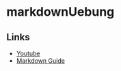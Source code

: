 # markdownUebung

## Links
* [Youtube](https://www.youtube.com/)
* [Markdown Guide](https://guides.github.com/features/mastering-markdown/)
